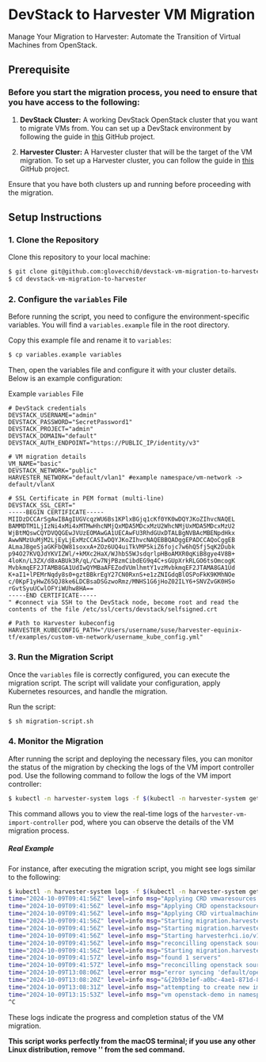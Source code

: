 # DevStack to Harvester VM Migration

Manage Your Migration to Harvester: Automate the Transition of Virtual Machines from OpenStack.

## Prerequisite

### Before you start the migration process, you need to ensure that you have access to the following:

1. **DevStack Cluster:** A working DevStack OpenStack cluster that you want to migrate VMs from. You can set up a DevStack environment by following the guide in [this](https://github.com/glovecchi0/devstack-on-gcp) GitHub project.

2. **Harvester Cluster:** A Harvester cluster that will be the target of the VM migration. To set up a Harvester cluster, you can follow the guide in [this](https://github.com/glovecchi0/harvester-equinix-tf) GitHub project.

Ensure that you have both clusters up and running before proceeding with the migration.

## Setup Instructions

### 1. Clone the Repository

Clone this repository to your local machine:

```bash
$ git clone git@github.com:glovecchi0/devstack-vm-migration-to-harvester.git
$ cd devstack-vm-migration-to-harvester
```

### 2. Configure the `variables` File

Before running the script, you need to configure the environment-specific variables. You will find a `variables.example` file in the root directory.

Copy this example file and rename it to `variables`:

```bash
$ cp variables.example variables
```

Then, open the variables file and configure it with your cluster details. Below is an example configuration:

Example `variables` File

```
# DevStack credentials
DEVSTACK_USERNAME="admin"
DEVSTACK_PASSWORD="SecretPassword1"
DEVSTACK_PROJECT="admin"
DEVSTACK_DOMAIN="default"
DEVSTACK_AUTH_ENDPOINT="https://PUBLIC_IP/identity/v3"

# VM migration details
VM_NAME="basic"
DEVSTACK_NETWORK="public"
HARVESTER_NETWORK="default/vlan1" #example namespace/vm-network -> default/vlanX

# SSL Certificate in PEM format (multi-line)
DEVSTACK_SSL_CERT="
-----BEGIN CERTIFICATE-----
MIIDzDCCArSgAwIBAgIUGVcqzWU6Bs1KPlxBGjq1cKf0YK0wDQYJKoZIhvcNAQEL
BAMMDTM1LjIzNi4xMi4xMTMwHhcNMjQxMDA5MDcxMzU2WhcNMjUxMDA5MDcxMzU2
WjBtMQswCQYDVQQGEwJVUzEOMAwGA1UECAwFU3RhdGUxDTALBgNVBAcMBENpdHkx
AwwNMzUuMjM2LjEyLjExMzCCASIwDQYJKoZIhvcNAQEBBQADggEPADCCAQoCggEB
ALmaJBgeSjaGKFbQW81soxxA+ZOz6UQ4uiTkVMP5kiZ6fojc7w6hQ5fj5qK2Dubk
p94O27KVQJdYKVIZWl/+kMXc2HaX/WJhbS5WJsdqrlpHBoAMXR0qKiB8gye4V8B+
4loKn/L3ZX/d8xABUk3R/qL/Cw7NjPBzmCibdEG9q4C+sGUpXrkRLGO6tsOmcogK
MvbkmqEF2JTAMB8GA1UdIwQYMBaAFEZodVUmlhmtY1vzMvbkmqEF2JTAMA8GA1Ud
K+aI1+lPEMrNqdy8s0+gztBBkrEgY27CN0RxnS+e1zZNIGdqBlOSPoFkK9KMhNOe
c/0KpF1yHwZ65QJ8ke6LDCBsaDSGzwoRmz/MNHS1G6jHoZ02ILY6+SNVZvGK0HSo
rGvtSyuUCwlOFYiWUhw8HA==
-----END CERTIFICATE-----
" #connect via SSH to the DevStack node, become root and read the contents of the file /etc/ssl/certs/devstack/selfsigned.crt

# Path to Harvester kubeconfig
HARVESTER_KUBECONFIG_PATH="/Users/username/suse/harvester-equinix-tf/examples/custom-vm-network/username_kube_config.yml"
```

### 3. Run the Migration Script

Once the `variables` file is correctly configured, you can execute the migration script. The script will validate your configuration, apply Kubernetes resources, and handle the migration.

Run the script:

```bash
$ sh migration-script.sh
```

### 4. Monitor the Migration

After running the script and deploying the necessary files, you can monitor the status of the migration by checking the logs of the VM import controller pod. Use the following command to follow the logs of the VM import controller:

```bash
$ kubectl -n harvester-system logs -f $(kubectl -n harvester-system get pods -l app.kubernetes.io/instance=vm-import-controller -o custom-columns=":metadata.name") -f
```

This command allows you to view the real-time logs of the `harvester-vm-import-controller` pod, where you can observe the details of the VM migration process.

##### Real Example 

For instance, after executing the migration script, you might see logs similar to the following:

```bash
$ kubectl -n harvester-system logs -f $(kubectl -n harvester-system get pods -l app.kubernetes.io/instance=vm-import-controller -o custom-columns=":metadata.name") -f
time="2024-10-09T09:41:56Z" level=info msg="Applying CRD vmwaresources.migration.harvesterhci.io"
time="2024-10-09T09:41:56Z" level=info msg="Applying CRD openstacksources.migration.harvesterhci.io"
time="2024-10-09T09:41:56Z" level=info msg="Applying CRD virtualmachineimports.migration.harvesterhci.io"
time="2024-10-09T09:41:56Z" level=info msg="Starting migration.harvesterhci.io/v1beta1, Kind=VirtualMachineImport controller"
time="2024-10-09T09:41:56Z" level=info msg="Starting migration.harvesterhci.io/v1beta1, Kind=OpenstackSource controller"
time="2024-10-09T09:41:56Z" level=info msg="Starting harvesterhci.io/v1beta1, Kind=VirtualMachineImage controller"
time="2024-10-09T09:41:56Z" level=info msg="reconcilling openstack soure :default/devstack"
time="2024-10-09T09:41:56Z" level=info msg="Starting migration.harvesterhci.io/v1beta1, Kind=VmwareSource controller"
time="2024-10-09T09:41:57Z" level=info msg="found 1 servers"
time="2024-10-09T09:41:57Z" level=info msg="reconcilling openstack soure :default/devstack"
time="2024-10-09T13:08:06Z" level=error msg="error syncing 'default/openstack-demo': handler virtualmachine-import-job-change: waiting for vm default/openstack-demo to be powered off, requeuing"
time="2024-10-09T13:08:20Z" level=info msg="&{2b93e1ef-a0bc-4ae1-871d-83c0908bf4ec creating 5 nova 2024-10-09 13:08:20.369274 +0000 UTC 0001-01-01 00:00:00 +0000 UTC []   lvmdriver-1 274b4fea-f0eb-4728-a414-8269bd85eb0d  map[] b735e7bd9d2d42918b7e0684910617c1 true false   false}"
time="2024-10-09T13:08:31Z" level=info msg="attempting to create new image from volume"
time="2024-10-09T13:15:53Z" level=info msg="vm openstack-demo in namespace default imported successfully"
^C
```

These logs indicate the progress and completion status of the VM migration.

**This script works perfectly from the macOS terminal; if you use any other Linux distribution, remove '' from the sed command.**
